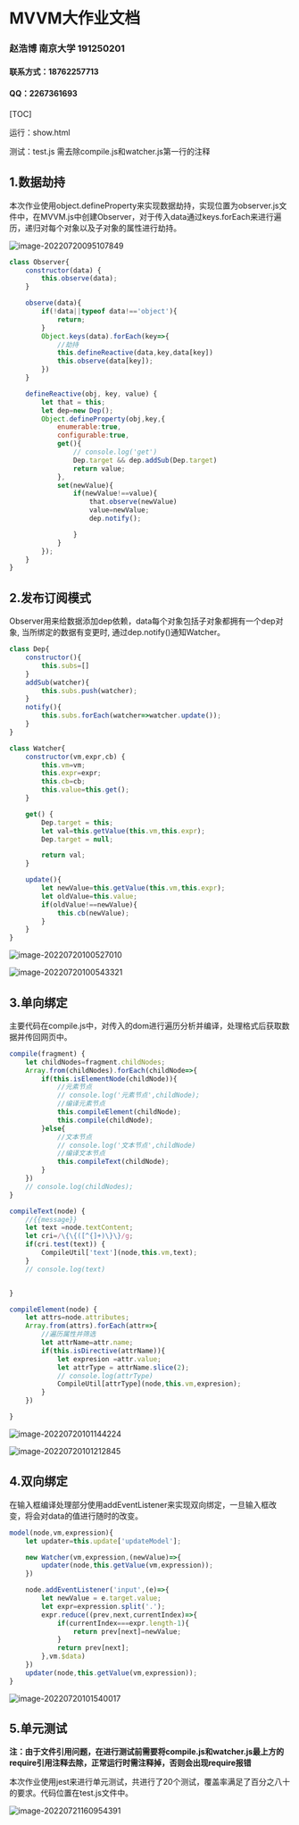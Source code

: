 # MVVM大作业文档

### 赵浩博 南京大学 191250201

#### 联系方式：18762257713

#### QQ：2267361693



[TOC]

运行：show.html

测试：test.js 需去除compile.js和watcher.js第一行的注释

## 1.数据劫持

本次作业使用object.defineProperty来实现数据劫持，实现位置为observer.js文件中，在MVVM.js中创建Observer，对于传入data通过keys.forEach来进行遍历，递归对每个对象以及子对象的属性进行劫持。

![image-20220720095107849](resource/image-20220720095107849.png)

```javascript
class Observer{
    constructor(data) {
        this.observe(data);
    }

    observe(data){
        if(!data||typeof data!=='object'){
            return;
        }
        Object.keys(data).forEach(key=>{
            //劫持
            this.defineReactive(data,key,data[key])
            this.observe(data[key]);
        })
    }

    defineReactive(obj, key, value) {
        let that = this;
        let dep=new Dep();
        Object.defineProperty(obj,key,{
            enumerable:true,
            configurable:true,
            get(){
                // console.log('get')
                Dep.target && dep.addSub(Dep.target)
                return value;
            },
            set(newValue){
                if(newValue!==value){
                    that.observe(newValue)
                    value=newValue;
                    dep.notify();

                }
            }
        });
    }
}
```

## 2.发布订阅模式

Observer用来给数据添加dep依赖，data每个对象包括子对象都拥有一个dep对象, 当所绑定的数据有变更时, 通过dep.notify()通知Watcher。

```javascript
class Dep{
    constructor(){
        this.subs=[]
    }
    addSub(watcher){
        this.subs.push(watcher);
    }
    notify(){
        this.subs.forEach(watcher=>watcher.update());
    }
}
```

```javascript
class Watcher{
    constructor(vm,expr,cb) {
        this.vm=vm;
        this.expr=expr;
        this.cb=cb;
        this.value=this.get();
    }

    get() {
        Dep.target = this;
        let val=this.getValue(this.vm,this.expr);
        Dep.target = null;

        return val;
    }

    update(){
        let newValue=this.getValue(this.vm,this.expr);
        let oldValue=this.value;
        if(oldValue!==newValue){
            this.cb(newValue);
        }
    }
}
```

![image-20220720100527010](resource/image-20220720100527010.png)

![image-20220720100543321](resource/image-20220720100543321.png)

## 3.单向绑定

主要代码在compile.js中，对传入的dom进行遍历分析并编译，处理格式后获取数据并传回网页中。

```javascript
compile(fragment) {
    let childNodes=fragment.childNodes;
    Array.from(childNodes).forEach(childNode=>{
        if(this.isElementNode(childNode)){
            //元素节点
            // console.log('元素节点',childNode);
            //编译元素节点
            this.compileElement(childNode);
            this.compile(childNode);
        }else{
            //文本节点
            // console.log('文本节点',childNode)
            //编译文本节点
            this.compileText(childNode);
        }
    })
    // console.log(childNodes);
}

compileText(node) {
    //{{message}}
    let text =node.textContent;
    let cri=/\{\{([^{]+)\}\}/g;
    if(cri.test(text)) {
        CompileUtil['text'](node,this.vm,text);
    }
    // console.log(text)


}

compileElement(node) {
    let attrs=node.attributes;
    Array.from(attrs).forEach(attr=>{
        //遍历属性并筛选
        let attrName=attr.name;
        if(this.isDirective(attrName)){
            let expresion =attr.value;
            let attrType = attrName.slice(2);
            // console.log(attrType)
            CompileUtil[attrType](node,this.vm,expresion);
        }
    })

}
```

![image-20220720101144224](resource/image-20220720101144224.png)

![image-20220720101212845](resource/image-20220720101212845.png)

## 4.双向绑定

在输入框编译处理部分使用addEventListener来实现双向绑定，一旦输入框改变，将会对data的值进行随时的改变。

```javascript
model(node,vm,expression){
    let updater=this.update['updateModel'];

    new Watcher(vm,expression,(newValue)=>{
        updater(node,this.getValue(vm,expression));
    })

    node.addEventListener('input',(e)=>{
        let newValue = e.target.value;
        let expr=expression.split('.');
        expr.reduce((prev,next,currentIndex)=>{
            if(currentIndex===expr.length-1){
                return prev[next]=newValue;
            }
            return prev[next];
        },vm.$data)
    })
    updater(node,this.getValue(vm,expression));
}
```

![image-20220720101540017](resource/image-20220720101540017.png)

## 5.单元测试

**注：由于文件引用问题，在进行测试前需要将compile.js和watcher.js最上方的require引用注释去除，正常运行时需注释掉，否则会出现require报错**

本次作业使用jest来进行单元测试，共进行了20个测试，覆盖率满足了百分之八十的要求。代码位置在test.js文件中。

![image-20220721160954391](resource/image-20220721160954391.png)